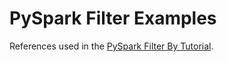 # PySpark Filter Examples

References used in the [PySpark Filter By Tutorial](https://supergloo.com/pyspark-sql/pyspark-filter).

